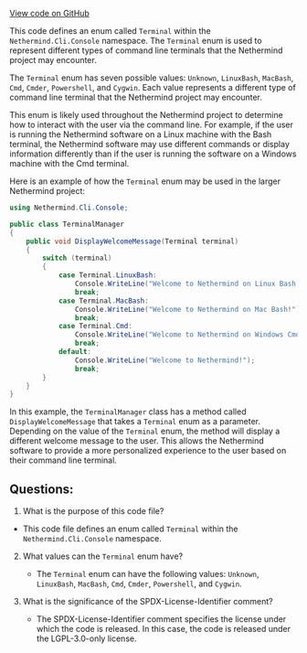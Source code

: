 [View code on GitHub](https://github.com/NethermindEth/nethermind/src/Nethermind/Nethermind.Cli/Console/Terminal.cs)

This code defines an enum called `Terminal` within the `Nethermind.Cli.Console` namespace. The `Terminal` enum is used to represent different types of command line terminals that the Nethermind project may encounter. 

The `Terminal` enum has seven possible values: `Unknown`, `LinuxBash`, `MacBash`, `Cmd`, `Cmder`, `Powershell`, and `Cygwin`. Each value represents a different type of command line terminal that the Nethermind project may encounter. 

This enum is likely used throughout the Nethermind project to determine how to interact with the user via the command line. For example, if the user is running the Nethermind software on a Linux machine with the Bash terminal, the Nethermind software may use different commands or display information differently than if the user is running the software on a Windows machine with the Cmd terminal. 

Here is an example of how the `Terminal` enum may be used in the larger Nethermind project:

```csharp
using Nethermind.Cli.Console;

public class TerminalManager
{
    public void DisplayWelcomeMessage(Terminal terminal)
    {
        switch (terminal)
        {
            case Terminal.LinuxBash:
                Console.WriteLine("Welcome to Nethermind on Linux Bash!");
                break;
            case Terminal.MacBash:
                Console.WriteLine("Welcome to Nethermind on Mac Bash!");
                break;
            case Terminal.Cmd:
                Console.WriteLine("Welcome to Nethermind on Windows Cmd!");
                break;
            default:
                Console.WriteLine("Welcome to Nethermind!");
                break;
        }
    }
}
```

In this example, the `TerminalManager` class has a method called `DisplayWelcomeMessage` that takes a `Terminal` enum as a parameter. Depending on the value of the `Terminal` enum, the method will display a different welcome message to the user. This allows the Nethermind software to provide a more personalized experience to the user based on their command line terminal.
## Questions: 
 1. What is the purpose of this code file?
   - This code file defines an enum called `Terminal` within the `Nethermind.Cli.Console` namespace.

2. What values can the `Terminal` enum have?
   - The `Terminal` enum can have the following values: `Unknown`, `LinuxBash`, `MacBash`, `Cmd`, `Cmder`, `Powershell`, and `Cygwin`.

3. What is the significance of the SPDX-License-Identifier comment?
   - The SPDX-License-Identifier comment specifies the license under which the code is released. In this case, the code is released under the LGPL-3.0-only license.